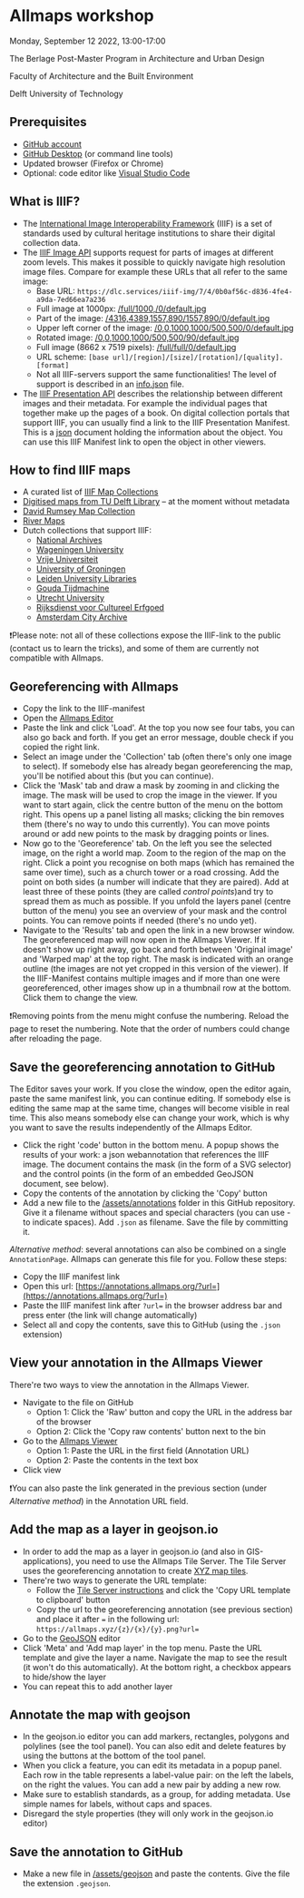 # Allmaps workshop
Monday, September 12 2022, 13:00-17:00

The Berlage Post-Master Program in Architecture and Urban Design

Faculty of Architecture and the Built Environment

Delft University of Technology

## Prerequisites
- [GitHub account](https://github.com)
- [GitHub Desktop](https://desktop.github.com) (or command line tools)
- Updated browser (Firefox or Chrome)
- Optional: code editor like [Visual Studio Code](https://code.visualstudio.com)

## What is IIIF?
- The [International Image Interoperability Framework](https://iiif.io) (IIIF) is a set of standards used by cultural heritage institutions to share their digital collection data.
- The [IIIF Image API](https://iiif.io/api/image/3.0/) supports request for parts of images at different zoom levels. This makes it possible to quickly navigate high resolution image files. Compare for example these URLs that all refer to the same image:
  - Base URL: `https://dlc.services/iiif-img/7/4/0b0af56c-d836-4fe4-a9da-7ed66ea7a236`
  - Full image at 1000px: [/full/1000,/0/default.jpg](https://dlc.services/iiif-img/7/4/0b0af56c-d836-4fe4-a9da-7ed66ea7a236/full/1000,/0/default.jpg)
  - Part of the image: [/4316,4389,1557,890/1557,890/0/default.jpg](https://dlc.services/iiif-img/7/4/0b0af56c-d836-4fe4-a9da-7ed66ea7a236/4316,4389,1557,890/1557,890/0/default.jpg)
  - Upper left corner of the image: [/0,0,1000,1000/500,500/0/default.jpg](https://dlc.services/iiif-img/7/4/0b0af56c-d836-4fe4-a9da-7ed66ea7a236/0,0,1000,1000/500,500/0/default.jpg)
  - Rotated image: [/0,0,1000,1000/500,500/90/default.jpg](https://dlc.services/iiif-img/7/4/0b0af56c-d836-4fe4-a9da-7ed66ea7a236/0,0,1000,1000/500,500/90/default.jpg)
  - Full image (8662 x 7519 pixels): [/full/full/0/default.jpg](https://dlc.services/iiif-img/7/4/0b0af56c-d836-4fe4-a9da-7ed66ea7a236/full/full/0/default.jpg)
  - URL scheme: `[base url]/[region]/[size]/[rotation]/[quality].[format]`
  - Not all IIIF-servers support the same functionalities! The level of support is described in an [info.json](https://dlc.services/iiif-img/7/4/0b0af56c-d836-4fe4-a9da-7ed66ea7a236/info.json) file.
- The [IIIF Presentation API](https://iiif.io/api/presentation/3.0/) describes the relationship between different images and their metadata. For example the individual pages that together make up the pages of a book. On digital collection portals that support IIIF, you can usually find a link to the IIIF Presentation Manifest. This is a [json](https://www.json.org/json-en.html) document holding the information about the object. You can use this IIIF Manifest link to open the object in other viewers.

## How to find IIIF maps
- A curated list of [IIIF Map Collections](https://observablehq.com/@bertspaan/iiif-map-collections?collection=@bertspaan/allmaps)
- [Digitised maps from TU Delft Library](https://observablehq.com/@sammeltassen/tresor-maps) – at the moment without metadata
- [David Rumsey Map Collection](https://www.davidrumsey.com)
- [River Maps](https://github.com/theberlage/river-maps)
- Dutch collections that support IIIF:
  - [National Archives](https://www.nationaalarchief.nl/onderzoeken/zoeken?activeTab=maps&rm=gallery)
  - [Wageningen University](https://images.wur.nl/digital/search/searchterm/map/field/type/mode/exact/conn/and)
  - [Vrije Universiteit](https://vu.contentdm.oclc.org/digital/collection/krt/search)
  - [University of Groningen](https://facsimile.ub.rug.nl/digital/collection/Kaarten/search)
  - [Leiden University Libraries](https://digitalcollections.universiteitleiden.nl/search?type=dismax&islandora_solr_search_navigation=1&f%5B0%5D=RELS_EXT_isMemberOfCollection_uri_ms:%22info%5C:fedora%5C/collection%5C:ubl_maps%22&f%5B1%5D=fedora_datastreams_ms:MANIFEST)
  - [Gouda Tijdmachine](https://www.goudatijdmachine.nl/data/collection/ark:/60537/bb25wx)
  - [Utrecht University](https://www.uu.nl/en/special-collections/collections/maps-and-atlases)
  - [Rijksdienst voor Cultureel Erfgoed](https://beeldbank.cultureelerfgoed.nl/)
  - [Amsterdam City Archive](https://archief.amsterdam/beeldbank/?mode=gallery&view=horizontal&sort=random%7B1656067417757%7D%20asc)
   
❗Please note: not all of these collections expose the IIIF-link to the public (contact us to learn the tricks), and some of them are currently not compatible with Allmaps.

## Georeferencing with Allmaps
- Copy the link to the IIIF-manifest
- Open the [Allmaps Editor](https://editor.allmaps.org)
- Paste the link and click 'Load'. At the top you now see four tabs, you can also go back and forth. If you get an error message, double check if you copied the right link.
- Select an image under the 'Collection' tab (often there's only one image to select). If somebody else has already began georeferencing the map, you'll be notified about this (but you can continue).
- Click the 'Mask' tab and draw a mask by zooming in and clicking the image. The mask will be used to crop the image in the viewer. If you want to start again, click the centre button of the menu on the bottom right. This opens up a panel listing all masks; clicking the bin removes them (there's no way to undo this currently). You can move points around or add new points to the mask by dragging points or lines.
- Now go to the 'Georeference' tab. On the left you see the selected image, on the right a world map. Zoom to the region of the map on the right. Click a point you recognise on both maps (which has remained the same over time), such as a church tower or a road crossing. Add the point on both sides (a number will indicate that they are paired). Add at least three of these points (they are called *control points*)and try to spread them as much as possible. If you unfold the layers panel (centre button of the menu) you see an overview of your mask and the control points. You can remove points if needed (there's no undo yet).
- Navigate to the 'Results' tab and open the link in a new browser window. The georeferenced map will now open in the Allmaps Viewer. If it doesn't show up right away, go back and forth between 'Original image' and 'Warped map' at the top right. The mask is indicated with an orange outline (the images are not yet cropped in this version of the viewer). If the IIIF-Manifest contains multiple images and if more than one were georeferenced, other images show up in a thumbnail row at the bottom. Click them to change the view.

❗Removing points from the menu might confuse the numbering. Reload the page to reset the numbering. Note that the order of numbers could change after reloading the page.

## Save the georeferencing annotation to GitHub
The Editor saves your work. If you close the window, open the editor again, paste the same manifest link, you can continue editing. If somebody else is editing the same map at the same time, changes will become visible in real time. This also means somebody else can change your work, which is why you want to save the results independently of the Allmaps Editor.

- Click the right 'code' button in the bottom menu. A popup shows the results of your work: a json webannotation that references the IIIF image. The document contains the mask (in the form of a SVG selector) and the control points (in the form of an embedded GeoJSON document, see below).
- Copy the contents of the annotation by clicking the 'Copy' button
- Add a new file to the [/assets/annotations](https://github.com/theberlage/allmaps-workshop/tree/main/assets/annotations) folder in this GitHub repository. Give it a filename without spaces and special characters (you can use - to indicate spaces). Add `.json` as filename. Save the file by committing it.

*Alternative method*: several annotations can also be combined on a single `AnnotationPage`. Allmaps can generate this file for you. Follow these steps:

- Copy the IIIF manifest link
- Open this url: [https://annotations.allmaps.org/?url=](https://annotations.allmaps.org/?url=)
- Paste the IIIF manifest link after `?url=` in the browser address bar and press enter (the link will change automatically)
- Select all and copy the contents, save this to GitHub (using the `.json` extension)

## View your annotation in the Allmaps Viewer
There're two ways to view the annotation in the Allmaps Viewer.

- Navigate to the file on GitHub
  - Option 1: Click the 'Raw' button and copy the URL in the address bar of the browser
  - Option 2: Click the 'Copy raw contents' button next to the bin
- Go to the [Allmaps Viewer](https://viewer.allmaps.org)
  - Option 1: Paste the URL in the first field (Annotation URL) 
  - Option 2: Paste the contents in the text box
- Click view

❗You can also paste the link generated in the previous section (under *Alternative method*) in the Annotation URL field.

## Add the map as a layer in geojson.io
- In order to add the map as a layer in geojson.io (and also in GIS-applications), you need to use the Allmaps Tile Server. The Tile Server uses the georeferencing annotation to create [XYZ map tiles](https://en.wikipedia.org/wiki/Tiled_web_map).
- There're two ways to generate the URL template:
  - Follow the [Tile Server instructions](https://observablehq.com/@bertspaan/allmaps-tile-server) and click the 'Copy URL template to clipboard' button
  - Copy the url to the georeferencing annotation (see previous section) and place it after `=` in the following url: `https://allmaps.xyz/{z}/{x}/{y}.png?url=`
- Go to the [GeoJSON](http://geojson.io) editor
- Click 'Meta' and 'Add map layer' in the top menu. Paste the URL template and give the layer a name. Navigate the map to see the result (it won't do this automatically). At the bottom right, a checkbox appears to hide/show the layer
- You can repeat this to add another layer

## Annotate the map with geojson
- In the geojson.io editor you can add markers, rectangles, polygons and polylines (see the tool panel). You can also edit and delete features by using the buttons at the bottom of the tool panel.
- When you click a feature, you can edit its metadata in a popup panel. Each row in the table represents a label-value pair: on the left the labels, on the right the values. You can add a new pair by adding a new row.
- Make sure to establish standards, as a group, for adding metadata. Use simple names for labels, without caps and spaces.
- Disregard the style properties (they will only work in the geojson.io editor)

## Save the annotation to GitHub
- Make a new file in [/assets/geojson](https://github.com/theberlage/allmaps-workshop/tree/main/assets/geojson) and paste the contents. Give the file the extension `.geojson`.
